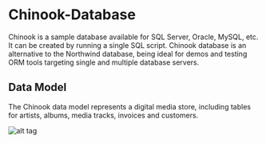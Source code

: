 # Chinook-Database

Chinook is a sample database available for SQL Server, Oracle, MySQL, etc. 
It can be created by running a single SQL script. Chinook database is an alternative to the Northwind database, 
being ideal for demos and testing ORM tools targeting single and multiple database servers.

## Data Model

The Chinook data model represents a digital media store, including tables for artists, albums, media tracks, 
invoices and customers.


![alt tag](http://lh4.ggpht.com/_oKo6zFhdD98/SWFPtyfHJFI/AAAAAAAAAMc/GdrlzeBNsZM/s800/ChinookDatabaseSchema1.1.png)